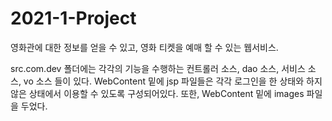 # 2021-1-Project
영화관에 대한 정보를 얻을 수 있고, 영화 티켓을 예매 할 수 있는 웹서비스.

src.com.dev 폴더에는 각각의 기능을 수행하는 컨트롤러 소스, dao 소스, 서비스 소스, vo 소스 들이 있다.
WebContent 밑에 jsp 파일들은 각각 로그인을 한 상태와 하지 않은 상태에서 이용할 수 있도록 구성되어있다.
또한, WebContent 밑에 images 파일을 두었다.
